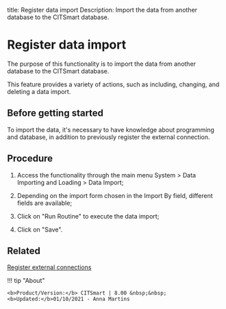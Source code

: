 title: Register data import
Description: Import the data from another database to the CITSmart database.
# Register data import

The purpose of this functionality is to import the data from another database to
the CITSmart database.

This feature provides a variety of actions, such as including, changing, and
deleting a data import.

Before getting started
--------------------------

To import the data, it's necessary to have knowledge about programming and
database, in addition to previously register the external connection.

Procedure
-------------

1.  Access the functionality through the main menu System \> Data Importing and
    Loading \> Data Import;

2.  Depending on the import form chosen in the Import By field, different fields
    are available;

3.  Click on "Run Routine" to execute the data import;

4.  Click on "Save".

Related
-------

[Register external connections](/en-us/citsmart-platform-8/platform-administration/database/register-external-connections.html)


!!! tip "About"

    <b>Product/Version:</b> CITSmart | 8.00 &nbsp;&nbsp;
    <b>Updated:</b>01/10/2021 - Anna Martins
